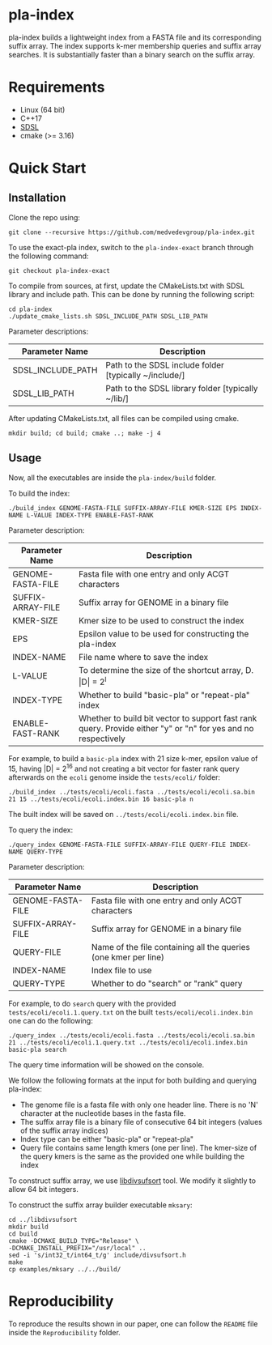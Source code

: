 # pla-index
pla-index builds a lightweight index from a FASTA file and its corresponding suffix array. The index supports k-mer membership queries and suffix array searches. It is substantially faster than a binary search on the suffix array.

# Requirements
- Linux (64 bit)
- C++17
- [SDSL](https://github.com/simongog/sdsl-lite/tree/master)
- cmake (>= 3.16)

# Quick Start

## Installation

Clone the repo using:

```shell
git clone --recursive https://github.com/medvedevgroup/pla-index.git
```

To use the exact-pla index, switch to the `pla-index-exact` branch through the following command:
```shell
git checkout pla-index-exact
```

To compile from sources, at first, update the CMakeLists.txt with SDSL library and include path.
This can be done by running the following script:

```shell
cd pla-index
./update_cmake_lists.sh SDSL_INCLUDE_PATH SDSL_LIB_PATH
```
Parameter descriptions:

| Parameter Name | Description |
|----------|----------|
| SDSL_INCLUDE_PATH  | Path to the SDSL include folder [typically ~/include/]   |
| SDSL_LIB_PATH  | Path to the SDSL library folder [typically ~/lib/]  |

After updating CMakeLists.txt, all files can be compiled using cmake.

```shell
mkdir build; cd build; cmake ..; make -j 4
```
## Usage

Now, all the executables are inside the `pla-index/build` folder. 

To build the index:
```
./build_index GENOME-FASTA-FILE SUFFIX-ARRAY-FILE KMER-SIZE EPS INDEX-NAME L-VALUE INDEX-TYPE ENABLE-FAST-RANK

```

Parameter description:

| Parameter Name | Description |
|----------|----------|
| GENOME-FASTA-FILE | Fasta file with one entry and only ACGT characters|
| SUFFIX-ARRAY-FILE  |  Suffix array for GENOME in a binary file |
| KMER-SIZE | Kmer size to be used to construct the index |
| EPS | Epsilon value to be used for constructing the pla-index |
| INDEX-NAME | File name where to save the index |
| L-VALUE | To determine the size of the shortcut array, D. &#124;D&#124; = 2<sup>l</sup> |
| INDEX-TYPE | Whether to build "basic-pla" or "repeat-pla" index |
| ENABLE-FAST-RANK | Whether to build bit vector to support fast rank query. Provide either "y" or "n" for yes and  no respectively |

For example, to build a `basic-pla` index with 21 size k-mer, epsilon value of 15, having |D| = 2<sup>16</sup> and not creating a bit vector for faster rank query afterwards on the `ecoli` genome inside the `tests/ecoli/` folder:
```shell
./build_index ../tests/ecoli/ecoli.fasta ../tests/ecoli/ecoli.sa.bin 21 15 ../tests/ecoli/ecoli.index.bin 16 basic-pla n
```
The built index will be saved on `../tests/ecoli/ecoli.index.bin` file.

To query the index:
```
./query_index GENOME-FASTA-FILE SUFFIX-ARRAY-FILE QUERY-FILE INDEX-NAME QUERY-TYPE
```
Parameter description:

| Parameter Name | Description |
|----------|----------|
| GENOME-FASTA-FILE | Fasta file with one entry and only ACGT characters|
| SUFFIX-ARRAY-FILE  |  Suffix array for GENOME in a binary file |
| QUERY-FILE | Name of the file containing all the queries (one kmer per line) |
| INDEX-NAME | Index file to use |
| QUERY-TYPE | Whether to do "search" or "rank" query |

For example, to do `search` query with the provided `tests/ecoli/ecoli.1.query.txt` on the built `tests/ecoli/ecoli.index.bin` one can do the following:
```shell
./query_index ../tests/ecoli/ecoli.fasta ../tests/ecoli/ecoli.sa.bin 21 ../tests/ecoli/ecoli.1.query.txt ../tests/ecoli/ecoli.index.bin basic-pla search
```
The query time information will be showed on the console.

We follow the following formats at the input for both building and querying pla-index:
- The genome file is a fasta file with only one header line. There is no 'N' character at the nucleotide bases in the fasta file.
- The suffix array file is a binary file of consecutive 64 bit integers (values of the suffix array indices)
- Index type can be either "basic-pla" or "repeat-pla"
- Query file contains same length kmers (one per line). The kmer-size of the query kmers is the same as the provided one while building the index

To construct suffix array, we use [libdivsufsort](https://github.com/hasin-abrar/libdivsufsort) tool. 
We modify it slightly to allow 64 bit integers. 

To construct the suffix array builder executable `mksary`:
```
cd ../libdivsufsort
mkdir build
cd build
cmake -DCMAKE_BUILD_TYPE="Release" \
-DCMAKE_INSTALL_PREFIX="/usr/local" ..
sed -i 's/int32_t/int64_t/g' include/divsufsort.h
make
cp examples/mksary ../../build/
```

# Reproducibility

To reproduce the results shown in our paper, one can follow the `README` file inside the `Reproducibility` folder.


